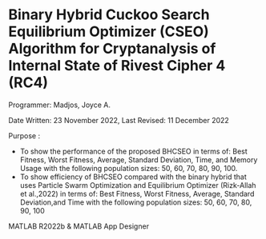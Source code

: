 # Binary Hybrid Cuckoo Search Equilibrium Optimizer (CSEO) Algorithm for Cryptanalysis of Internal State of Rivest Cipher 4 (RC4)

Programmer: Madjos, Joyce A.

Date Written:  23 ‎November ‎2022, Last Revised: 11 December 2022                                         
  
Purpose : 
- To show the performance of the proposed BHCSEO in terms of: Best Fitness, Worst Fitness, Average, Standard Deviation, Time, and Memory Usage with the following population sizes: 50, 60, 70, 80, 90, 100.
- To show efficiency of BHCSEO compared with the binary hybrid that uses Particle Swarm Optimization and Equilibrium Optimizer (Rizk-Allah et al.,2022) in terms of: Best Fitness, Worst Fitness, Average, Standard Deviation,and Time with the following population sizes: 50, 60, 70, 80, 90, 100                                      

MATLAB R2022b & MATLAB App Designer 
